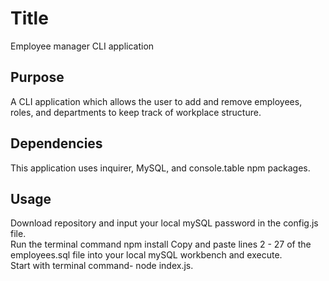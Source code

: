 # Title
Employee manager CLI application

## Purpose
A CLI application which allows the user to add and remove employees, roles, and departments to keep track of workplace structure.

## Dependencies
This application uses inquirer, MySQL, and console.table npm packages.

## Usage
Download repository and input your local mySQL password in the config.js file.  
Run the terminal command npm install 
Copy and paste lines 2 - 27 of the employees.sql file into your local mySQL workbench and execute.  
Start with terminal command- node index.js.  
